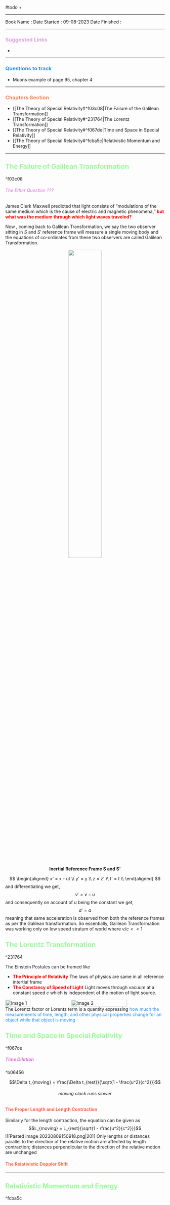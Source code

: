 #todo 
+ 

<hr>

Book Name : 
Date Started : 09-08-2023
Date Finished : 

<hr>

### <span  style = "color:Plum">Suggested Links </span>
+ 

<hr>


### <span  style = "color:dodgerblue">Questions to track </span>
+ Muons example of page 95, chapter 4

<hr>

### <span  style = "color:Coral">Chapters Section </span>
+ [[The Theory of Special Relativity#^f03c08|The Failure of the Galilean Transformation]]
+ [[The Theory of Special Relativity#^231764|The Lorentz Transformation]]
+ [[The Theory of Special Relativity#^f067de|Time and Space in Special Relativity]]
+ [[The Theory of Special Relativity#^fcba5c|Relativistic Momentum and Energy]]

<hr>

## <span  style = "color:PaleGreen">The Failure of Galilean Transformation</span> 
^f03c08

###### <span  style = "color:Orchid">The Ether Question ???</span>
James Clerk Maxwell predicted that light consists of “modulations of the same medium which is the cause of electric and magnetic phenomena,” <b style = "color:red">but what was the medium through which light waves traveled?</b>

Now , coming back to Galilean Transformation, we say the two observer sitting in $S$ and $S'$ reference frame will measure a single moving body and the equations of co-ordinates from these two observers are called Galilean Transformation. 

<figure>
<center>
<img src="https://cms-media.bartleby.com/wp-content/uploads/sites/2/2021/10/15142829/https___haygot.s3.amazonaws.jpg" alt="" style="width:50%">
<figcaption align = "center">
<b>Inertial Reference Frame S and S'</b>
</figcaption>
</center>
</figure>


$$
\begin{aligned}
x' = x - ut \\
y' = y  \\
z = z' \\
t' = t \\
\end{aligned}
$$
and differentiating we get,  $$v' = v-u$$ and consequently on account of $u$ being the constant we get,  $$a' = a$$meaning that same acceleration is observed from both the reference frames as per the Galilean transformation. 
So essentially, Galilean Transformation was working only on low speed stratum of world where $v/c << 1$





## <span  style = "color:PaleGreen">The Lorentz Transformation</span> 
^231764

The Einstein Postules can be framed like 
+ <b style = "color:red">The Principle of Relativity</b>
	The laws of physics are same in all reference intertial frame
+ <b style = "color:red">The Constancy of Speed of Light</b>
	Light moves through vacuum at a constant speed $c$ which is independent of the motion of light source.

<div style="display: flex; justify-content: center; gap: 10px;">
  <!-- Replace 'image1.jpg' and 'image2.jpg' with the paths to your images -->
  <img src="https://m.media-amazon.com/images/I/61pxID-FsbL._AC_UF1000,1000_QL80_.jpg" alt="Image 1" style="width: 40%;">
  <img src="https://www.geogebra.org/resource/fqtgneg8/HbLonnTPOnbvViRX/material-fqtgneg8.png" alt="Image 2" style="width: 60%;">
</div>
The Lorentz factor or Lorentz term is a quantity expressing <span  style = "color:dodgerblue">how much the measurements of time, length, and other physical properties change for an object while that object is moving</span>




## <span  style = "color:PaleGreen">Time and Space in Special Relativity</span> 

^f067de

##### <span  style = "color:Orchid">Time Dilation</span>

^b06456

$$\Delta t_{moving} = \frac{\Delta t_{rest}}{\sqrt{1 - \frac{u^2}{c^2}}}$$
###### <center> moving clock runs slower </center>

#### <span  style = "color:Tomato">The Proper Length and Length Contraction</span>
Similarly for the length contraction, the equation can be given as 
$$L_{moving} = L_{rest}{\sqrt{1 - \frac{u^2}{c^2}}}$$
![[Pasted image 20230809150918.png|20]] Only lengths or distances parallel to the direction of the relative motion are affected by length contraction; distances perpendicular to the direction of the relative motion are unchanged

#### <span  style = "color:Tomato">The Relativistic Doppler Shift</span>



<hr>


## <span  style = "color:PaleGreen">Relativistic Momentum and Energy</span> 

^fcba5c




